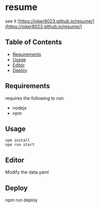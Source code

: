 resume
================
see it
[https://joker8023.github.io/resume/](https://joker8023.github.io/resume/)


Table of Contents
-----------------

 * [Requirements](#requirements)
 * [Usage](#usage)
 * [Editor](#Editor)
 * [Deploy](#Deploy)

Requirements
------------
requires the following to run:

  * nodejs
  * npm

Usage
-------


```
npm install
npm run start
```

Editor
-------

Modify the data.yaml

Deploy
-------

npm  run deploy





